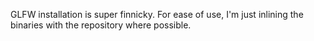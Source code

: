 GLFW installation is super finnicky. For ease of use, I'm just inlining the binaries with the repository where possible.
